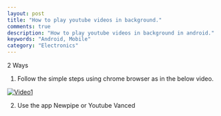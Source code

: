 ```yaml
---
layout: post
title: "How to play youtube videos in background."
comments: true
description: "How to play youtube videos in background in android."
keywords: "Android, Mobile"
category: "Electronics"
---
```


2 Ways

1) Follow the simple steps using chrome browser as in the below video.

[![Video1](https://img.youtube.com/vi/StTqXEQ2l-Y/0.jpg)](https://a6unraj.github.io/assets/videos/video1.mp4)


2) Use the app Newpipe or Youtube Vanced
